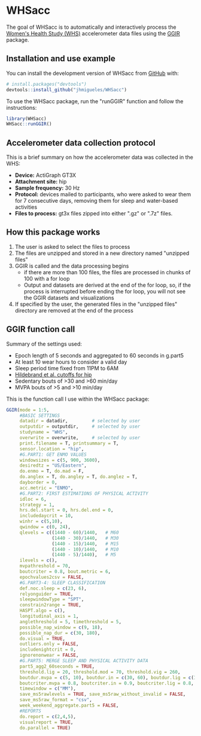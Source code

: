 # WHSacc

<!-- badges: start -->

<!-- badges: end -->

The goal of WHSacc is to automatically and interactively process the [Women's Health Study (WHS)](https://whs.bwh.harvard.edu/) accelerometer data files using the [GGIR](https://cran.r-project.org/web/packages/GGIR/index.html) package.

## Installation and use example

You can install the development version of WHSacc from [GitHub](https://github.com/) with:

``` r
# install.packages("devtools")
devtools::install_github("jhmigueles/WHSacc")
```

To use the WHSacc package, run the "runGGIR" function and follow the instructions:

``` r
library(WHSacc)
WHSacc::runGGIR()
```

## Accelerometer data collection protocol

This is a brief summary on how the accelerometer data was collected in the WHS:

-   **Device:** ActiGraph GT3X
-   **Attachment site:** hip
-   **Sample frequency:** 30 Hz
-   **Protocol:** devices mailed to participants, who were asked to wear them for 7 consecutive days, removing them for sleep and water-based activities
-   **Files to process:** gt3x files zipped into either ".gz" or ".7z" files.

## How this package works

1.  The user is asked to select the files to process
2.  The files are unzipped and stored in a new directory named "unzipped files"
3.  GGIR is called and the data processing begins
    -   if there are more than 100 files, the files are processed in chunks of 100 with a for loop
    -   Output and datasets are derived at the end of the for loop, so, if the process is interrupted before ending the for loop, you will not see the GGIR datasets and visualizations
4.  If specified by the user, the generated files in the "unzipped files" directory are removed at the end of the process

## GGIR function call

Summary of the settings used:

-   Epoch length of 5 seconds and aggregated to 60 seconds in g.part5
-   At least 10 wear hours to consider a valid day
-   Sleep period time fixed from 11PM to 6AM
-   [Hildebrand et al. cutoffs for hip](https://pubmed.ncbi.nlm.nih.gov/24887173/)
-   Sedentary bouts of \>30 and \>60 min/day
-   MVPA bouts of \>5 and \>10 min/day

This is the function call I use within the WHSacc package:

``` r
GGIR(mode = 1:5,
     #BASIC SETTINGS
     datadir = datadir,         # selected by user
     outputdir = outputdir,     # selected by user
     studyname = "WHS",
     overwrite = overwrite,     # selected by user
     print.filename = T, printsummary = T,
     sensor.location = "hip",
     #G.PART1: GET ENMO VALUES
     windowsizes = c(5, 900, 3600),
     desiredtz = "US/Eastern",
     do.enmo = T, do.mad = F,
     do.anglex = T, do.angley = T, do.anglez = T,
     dayborder = 0,
     acc.metric = "ENMO",
     #G.PART2: FIRST ESTIMATIONS OF PHYSICAL ACTIVITY
     idloc = 6,
     strategy = 1,
     hrs.del.start = 0, hrs.del.end = 0,
     includedaycrit = 10,
     winhr = c(5,10),
     qwindow = c(0, 24),
     qlevels = c((1440 - 60)/1440,   # M60
                 (1440 - 30)/1440,   # M30
                 (1440 - 15)/1440,   # M15
                 (1440 - 10)/1440,   # M10
                 (1440 - 5)/1440),   # M5
     ilevels = c(),
     mvpathreshold = 70,
     boutcriter = 0.8, bout.metric = 6,
     epochvalues2csv = FALSE,
     #G.PART3-4: SLEEP CLASSIFICATION
     def.noc.sleep = c(23, 6),
     relyonguider = TRUE,
     sleepwindowType = "SPT",
     constrain2range = TRUE,
     HASPT.algo = c(),
     longitudinal_axis = 1,
     anglethreshold = 5, timethreshold = 5,
     possible_nap_window = c(9, 18),
     possible_nap_dur = c(30, 180),
     do.visual = TRUE,
     outliers.only = FALSE,
     includenightcrit = 0,
     ignorenonwear = FALSE,
     #G.PART5: MERGE SLEEP AND PHYSICAL ACTIVITY DATA
     part5_agg2_60seconds = TRUE,
     threshold.lig = 20, threshold.mod = 70, threshold.vig = 260, 
     boutdur.mvpa = c(5, 10), boutdur.in = c(30, 60), boutdur.lig = c(10, 30),
     boutcriter.mvpa = 0.8, boutcriter.in = 0.9, boutcriter.lig = 0.8,
     timewindow = c("MM"),
     save_ms5rawlevels = TRUE, save_ms5raw_without_invalid = FALSE,
     save_ms5raw_format = "csv",
     week_weekend_aggregate.part5 = FALSE,
     #REPORTS
     do.report = c(2,4,5),
     visualreport = TRUE,
     do.parallel = TRUE)
```

